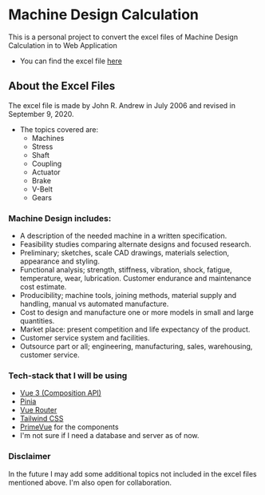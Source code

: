 # Machine Design Calculation

This is a personal project to convert the excel files of Machine Design Calculation in to Web Application
- You can find the excel file [here](https://docs.google.com/spreadsheets/d/1s6IUrxWIb96mzlL_YEGptESeOjaCpHx2/edit?usp=sharing&ouid=109989376213193739223&rtpof=true&sd=true)

## About the Excel Files
The excel file is made by John R. Andrew in July 2006 and revised in September 9, 2020.
- The topics covered are:
  - Machines
  - Stress
  - Shaft
  - Coupling
  - Actuator
  - Brake
  - V-Belt
  - Gears

### Machine Design includes:
  - A description of the needed machine in a written specification.
  - Feasibility studies comparing alternate designs and focused research.
  - Preliminary; sketches, scale CAD drawings, materials selection, appearance and styling.
  - Functional analysis; strength, stiffness, vibration, shock, fatigue, temperature, wear, lubrication. Customer endurance and maintenance cost estimate.
  - Producibility; machine tools, joining methods, material supply and handling, manual vs automated manufacture. 
  - Cost to design and manufacture one or more models in small and large quantities.
  - Market place: present competition and life expectancy of the product.
  - Customer service system and facilities.
  - Outsource part or all; engineering, manufacturing, sales, warehousing, customer service.

### Tech-stack that I will be using
  - [Vue 3 (Composition API)](https://vuejs.org/)
  - [Pinia](https://pinia.vuejs.org/)
  - [Vue Router](https://router.vuejs.org/)
  - [Tailwind CSS](https://tailwindcss.com/)
  - [PrimeVue](https://primevue.org/) for the components
  - I'm not sure if I need a database and server as of now. 

### Disclaimer
In the future I may add some additional topics not included in the excel files mentioned above. I'm also open for collaboration.


